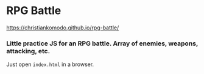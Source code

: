# RPG Battle

https://christiankomodo.github.io/rpg-battle/

### Little practice JS for an RPG battle.  Array of enemies, weapons, attacking, etc.

Just open `index.html` in a browser.
